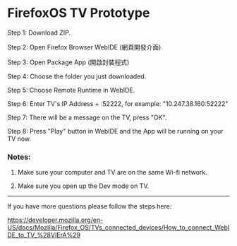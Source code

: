 # FirefoxOS TV Prototype
Step 1: Download ZIP.

Step 2: Open Firefox Browser WebIDE (網頁開發介面)

Step 3: Open Package App (開啟封裝程式)

Step 4: Choose the folder you just downloaded.

Step 5: Choose Remote Runtime in WebIDE.

Step 6: Enter TV's IP Address + :52222, for example: "10.247.38.160:52222"

Step 7: There will be a message on the TV, press "OK".

Step 8: Press "Play" button in WebIDE and the App will be running on your TV now.

### Notes:

1. Make sure your computer and TV are on the same Wi-fi network.

2. Make sure you open up the Dev mode on TV.

---
If you have more questions please follow the steps here: 

https://developer.mozilla.org/en-US/docs/Mozilla/Firefox_OS/TVs_connected_devices/How_to_connect_WebIDE_to_TV_%28VIErA%29
